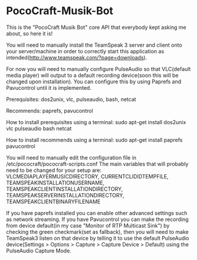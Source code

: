 PocoCraft-Musik-Bot
===================

This is the "PocoCraft Musik Bot" core API that everybody kept asking me about, so here it is! 



You will need to manually install the TeamSpeak 3 server and client onto your server/machine in order to correctly start this application as intended(http://www.teamspeak.com/?page=downloads). 


For now you will need to manually configure PulseAudio so that VLC(default media player) will output to a default recording device(soon this will be changed upon installation). 
You can configure this by using Paprefs and Pavucontrol until it is implemented. 


Prerequisites: dos2unix, vlc, pulseaudio, bash, netcat 

Recommends: paprefs, pavucontrol 


How to install prerequisites using a terminal: sudo apt-get install dos2unix vlc pulseaudio bash netcat 

How to install recommends using a terminal: sudo apt-get install paprefs pavucontrol 


You will need to manually edit the configuration file in /etc/pococraft/pococraft-scripts.conf 
The main variables that will probably need to be changed for your setup are: VLCMEDIAPLAYERMUSICDIRECTORY, CURRENTCLIDIDTEMPFILE, TEAMSPEAKINSTALLATIONUSERNAME, TEAMSPEAKCLIENTINSTALLATIONDIRECTORY, TEAMSPEAKSERVERINSTALLATIONDIRECTORY, TEAMSPEAKCLIENTBINARYFILENAME 


If you have paprefs installed you can enable other advanced settings such as network streaming. 
If you have Pavucontrol you can make the recording from device default(in my case "Monitor of RTP Multicast Sink") by checking the green checkmark(set as fallback), then you will need to make TeamSpeak3 listen on that device by telling it to use the default PulseAudio device(Settings > Options > Capture > Capture Device > Default) using the PulseAudio Capture Mode. 

